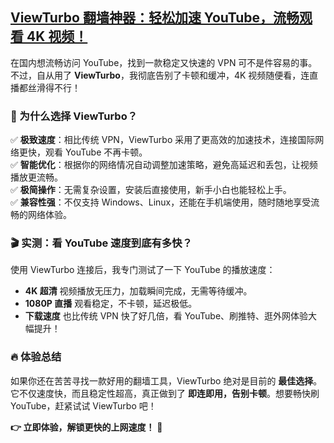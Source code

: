 ## [ViewTurbo 翻墙神器：轻松加速 YouTube，流畅观看 4K 视频！](https://viewturbo.github.io/web/)

在国内想流畅访问 YouTube，找到一款稳定又快速的 VPN 可不是件容易的事。不过，自从用了 **ViewTurbo**，我彻底告别了卡顿和缓冲，4K 视频随便看，连直播都丝滑得不行！  

### 🚀 为什么选择 ViewTurbo？  
✅ **极致速度**：相比传统 VPN，ViewTurbo 采用了更高效的加速技术，连接国际网络更快，观看 YouTube 不再卡顿。  
✅ **智能优化**：根据你的网络情况自动调整加速策略，避免高延迟和丢包，让视频播放更流畅。  
✅ **极简操作**：无需复杂设置，安装后直接使用，新手小白也能轻松上手。  
✅ **兼容性强**：不仅支持 Windows、Linux，还能在手机端使用，随时随地享受流畅的网络体验。  

### 🎬 实测：看 YouTube 速度到底有多快？  
使用 ViewTurbo 连接后，我专门测试了一下 YouTube 的播放速度：  

- **4K 超清** 视频播放无压力，加载瞬间完成，无需等待缓冲。  
- **1080P 直播** 观看稳定，不卡顿，延迟极低。  
- **下载速度** 也比传统 VPN 快了好几倍，看 YouTube、刷推特、逛外网体验大幅提升！  

### 🔥 体验总结  
如果你还在苦苦寻找一款好用的翻墙工具，ViewTurbo 绝对是目前的 **最佳选择**。它不仅速度快，而且稳定性超高，真正做到了 **即连即用，告别卡顿**。想要畅快刷 YouTube，赶紧试试 ViewTurbo 吧！  

**👉 立即体验，解锁更快的上网速度！** 🚀
